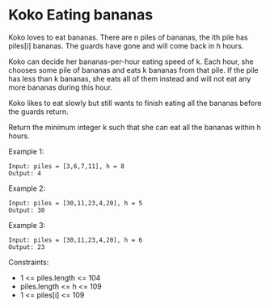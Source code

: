 # Koko Eating bananas

Koko loves to eat bananas. There are n piles of bananas, the ith pile has piles[i] bananas. The guards have gone and will come back in h hours.

Koko can decide her bananas-per-hour eating speed of k. Each hour, she chooses some pile of bananas and eats k bananas from that pile. If the pile has less than k bananas, she eats all of them instead and will not eat any more bananas during this hour.

Koko likes to eat slowly but still wants to finish eating all the bananas before the guards return.

Return the minimum integer k such that she can eat all the bananas within h hours.

Example 1:
```
Input: piles = [3,6,7,11], h = 8
Output: 4
```
Example 2:
```
Input: piles = [30,11,23,4,20], h = 5
Output: 30
```
Example 3:
```
Input: piles = [30,11,23,4,20], h = 6
Output: 23
```
Constraints:

- 1 <= piles.length <= 104
- piles.length <= h <= 109
- 1 <= piles[i] <= 109